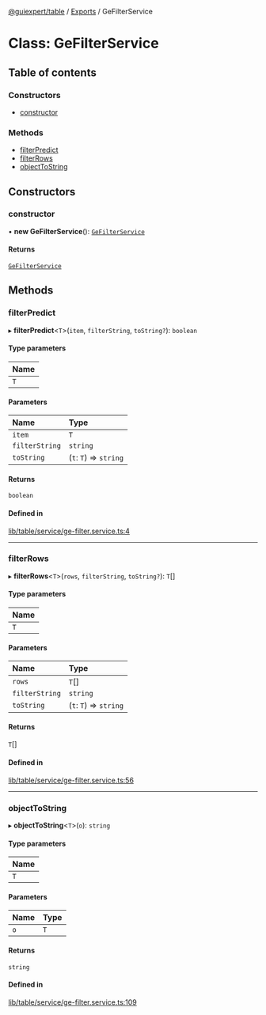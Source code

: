 [@guiexpert/table](../README.md) / [Exports](../modules.md) / GeFilterService

# Class: GeFilterService

## Table of contents

### Constructors

- [constructor](GeFilterService.md#constructor)

### Methods

- [filterPredict](GeFilterService.md#filterpredict)
- [filterRows](GeFilterService.md#filterrows)
- [objectToString](GeFilterService.md#objecttostring)

## Constructors

### constructor

• **new GeFilterService**(): [`GeFilterService`](GeFilterService.md)

#### Returns

[`GeFilterService`](GeFilterService.md)

## Methods

### filterPredict

▸ **filterPredict**\<`T`\>(`item`, `filterString`, `toString?`): `boolean`

#### Type parameters

| Name |
| :------ |
| `T` |

#### Parameters

| Name | Type |
| :------ | :------ |
| `item` | `T` |
| `filterString` | `string` |
| `toString` | (`t`: `T`) => `string` |

#### Returns

`boolean`

#### Defined in

[lib/table/service/ge-filter.service.ts:4](https://github.com/guiexperttable/ge-table/blob/a7cb25d/libs/table/src/lib/table/service/ge-filter.service.ts#L4)

___

### filterRows

▸ **filterRows**\<`T`\>(`rows`, `filterString`, `toString?`): `T`[]

#### Type parameters

| Name |
| :------ |
| `T` |

#### Parameters

| Name | Type |
| :------ | :------ |
| `rows` | `T`[] |
| `filterString` | `string` |
| `toString` | (`t`: `T`) => `string` |

#### Returns

`T`[]

#### Defined in

[lib/table/service/ge-filter.service.ts:56](https://github.com/guiexperttable/ge-table/blob/a7cb25d/libs/table/src/lib/table/service/ge-filter.service.ts#L56)

___

### objectToString

▸ **objectToString**\<`T`\>(`o`): `string`

#### Type parameters

| Name |
| :------ |
| `T` |

#### Parameters

| Name | Type |
| :------ | :------ |
| `o` | `T` |

#### Returns

`string`

#### Defined in

[lib/table/service/ge-filter.service.ts:109](https://github.com/guiexperttable/ge-table/blob/a7cb25d/libs/table/src/lib/table/service/ge-filter.service.ts#L109)
